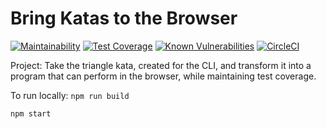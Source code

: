 # Bring Katas to the Browser

[![Maintainability](https://api.codeclimate.com/v1/badges/e99d5611a85c060e947c/maintainability)](https://codeclimate.com/github/corinneling/to-the-browser/maintainability)
[![Test Coverage](https://api.codeclimate.com/v1/badges/e99d5611a85c060e947c/test_coverage)](https://codeclimate.com/github/corinneling/to-the-browser/test_coverage)
[![Known Vulnerabilities](https://snyk.io/test/github/corinneling/to-the-browser/badge.svg?targetFile=package.json)](https://snyk.io/test/github/corinneling/to-the-browser?targetFile=package.json)
[![CircleCI](https://circleci.com/gh/corinneling/to-the-browser.svg?style=svg)](https://circleci.com/gh/corinneling/to-the-browser)

Project: Take the triangle kata, created for the CLI, and transform it into a program that can perform in the browser, while maintaining test coverage.

To run locally:
`npm run build`

`npm start`
